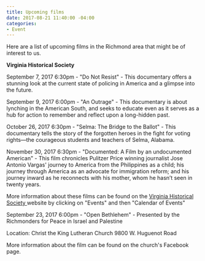 ```yaml
---
title: Upcoming films
date: 2017-08-21 11:40:00 -04:00
categories:
- Event
---
```


Here are a list of upcoming films in the Richmond area that might be of interest to us.

**Virginia Historical Society**

September 7, 2017 6:30pm - "Do Not Resist" - This documentary offers a stunning look at the current state of policing in America and a glimpse into the future. 

September 9, 2017 6:00pm - "An Outrage" - This documentary is about lynching in the American South, and seeks to educate even as it serves as a hub for action to remember and reflect upon a long-hidden past.

October 26, 2017 6:30pm - "Selma: The Bridge to the Ballot" - This documentary tells the story of the forgotten heroes in the fight for voting rights—the courageous students and teachers of Selma, Alabama.

November 30, 2017 6:30pm - "Documented: A Film by an undocumented American" - This film chronicles Pulitzer Price winning journalist Jose Antonio Vargas' journey to America from the Philippines as a child; his journey through America as an advocate for immigration reform; and his journey inward as he reconnects with his mother, whom he hasn’t seen in twenty years. 

More information about these films can be found on the [Virginia Historical Society ](http://vahistorical.org)website by clicking on "Events" and then "Calendar of Events"

September 23, 2017 6:00pm - "Open Bethlehem" - Presented by the Richmonders for Peace in Israel and Palestine

Location: Christ the King Lutheran Church 9800 W. Huguenot Road

More information about the film can be found on the church's Facebook page.